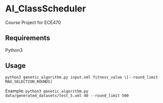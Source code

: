 # AI_ClassScheduler
Course Project for ECE470

## Requirements
Python3

## Usage
`python3 genetic_algorithm.py input.xml fitness_value \[--round_limit MAX_SELECTION_ROUNDS]` 

Example: `python3 genetic_algorithm.py data/generated_datasets/test_5.xml 40 --round_limit 500`
